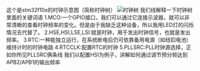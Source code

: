 这个是stm32f10x的时钟示意图（简称时钟树）
![时钟树](https://github.com/user-attachments/assets/e3476a38-45db-495d-8bcb-96e210516421)
我们线解释一下时钟树里面的关键词语
1.MCO:一个GPIO接口，我们可以通过它连接示波器，就可以非常清晰的查看时钟频率的变化。但是由于我缺乏这种设备，所以我用LED灯的闪烁情况去代替了。
2.HSE,HSI,LSE,LSI:就是时钟，用于发出时钟信号，也就是发出频率。
3.RTC:一种能独立运行，在系统断电后仍可依靠备用电源（如纽扣电池）维持计时的时钟电路
4.RTCCLK:配置RTC的时钟
5.PLLSRC:PLL时钟源选择，正如你所见PLLSRC俩条线
我们以配置HSI为例子，讲解如何通过调节预分频达到APB2/APB1的输出频率

